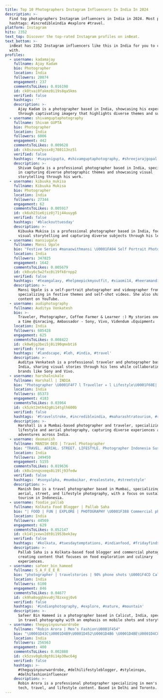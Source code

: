 ```yaml
---
title: Top 10 Photographers Instagram Influencers In India In 2024
description: >-
  Find top photographers Instagram influencers in India in 2024. Most popular
  hashtags: #incredibleindia #explore #travel.
platform: Instagram
hits: 2352
text_top: Discover the top-rated Instagram profiles on inBeat.
text_bottom: >-
  inBeat has 2352 Instagram influencers like this in India for you to connect
  with.
profiles:
  - username: kadamajay
    fullname: Ajay Kadam
    bio: Photographer
    location: India
    followers: 20874
    engagement: 237
    commentsToLikes: 0.016198
    id: ck0tvai0fakmz0i19s8qa5kms
    verified: false
    hashtags: ''
    description: >-
      Ajay Kadam is a photographer based in India, showcasing his expertise
      through captivating imagery that highlights diverse themes and subjects.
  - username: shivamguptaphotography
    fullname: Shivam GUPTA
    bio: Photographer
    location: India
    followers: 6006
    engagement: 442
    commentsToLikes: 0.009628
    id: ck8szuua7pssx0j780113nz5l
    verified: false
    hashtags: '#sayanigupta, #shivamguptaphotography, #shreejarajgopal, #sahithya'
    description: >-
      Shivam Gupta is a professional photographer based in India, specializing
      in capturing diverse photographic themes and showcasing visual
      storytelling through his work.
  - username: kibuuka_mukisa
    fullname: Kibuuka Mukisa
    bio: Photographer
    location: India
    followers: 27344
    engagement: 62
    commentsToLikes: 0.005917
    id: ck6uh23ie6jiz0j71j44uuyg6
    verified: false
    hashtags: '#blackouttuesday'
    description: >-
      Kibuuka Mukisa is a professional photographer based in India, focusing on
      visual storytelling and capturing diverse subjects through his lens.
  - username: mansiugale
    fullname: Mansi Ugale
    bio: "Festive Series #manaowithmansi \U0001FA94 Self Portrait Photographer | Videographer #selfshotvideos ⬇️ Watch my latest YouTube video here"
    location: India
    followers: 347825
    engagement: 1642
    commentsToLikes: 0.005679
    id: ck0vy6c5w2fxc0i19fk8rnpp2
    verified: false
    hashtags: '#teamgalaxy, #helpmepickmyoutfit, #xiaomi14, #heeramandionnetflix'
    description: >-
      Mansi Ugale is a self-portrait photographer and videographer from India,
      specializing in festive themes and self-shot videos. She also shares
      content on YouTube.
  - username: audiphotography
    fullname: Auditya Venkatesh
    bio: >-
      Traveler, Photographer, Coffee Farmer & Learner :) My stories one image at
      a time @inracing, Ambassador - Sony, Vivo, Videndum ↓Equipment↓
    location: India
    followers: 605428
    engagement: 625
    commentsToLikes: 0.008422
    id: ck0w0jg3bei5j0i190qmxbti6
    verified: true
    hashtags: '#landscape, #leh, #india, #travel'
    description: >-
      Auditya Venkatesh is a professional traveler and photographer based in
      India, sharing visual stories through his lens while collaborating with
      brands like Sony and Vivo.
  - username: harshalnikale
    fullname: Harshall | INDIA
    bio: "Photographer \U0001F4F7 l Traveller ✈️ l Lifestyle\U0001F60E| Aerial \U0001F4F8 Life Happens ,Coffee Helps LIVE WITHOUT LIMITS \U0001F4CDMumbai #travelwithharshal"
    location: India
    followers: 85373
    engagement: 4183
    commentsToLikes: 0.03964
    id: ck5zkt2mtk42g0i14tglh600b
    verified: false
    hashtags: '#travelstroke, #incredibleindia, #maharashtratourism, #reelsindia'
    description: >-
      Harshall is a Mumbai-based photographer and traveler, specializing in
      lifestyle and aerial photography, capturing diverse experiences and
      adventures across India.
  - username: deomanish
    fullname: MANISH DEO | Travel Photographer
    bio: "TRAVEL. AERIAL. STREET. LIFESTYLE. Photographer Indonesia Sustainable Tourism Award Winner\U0001F947 \U0001F4CDMumbai, India \U0001F4E9 deomanish@aol.com for work and collabs"
    location: India
    followers: 249450
    engagement: 5155
    commentsToLikes: 0.019636
    id: ck0u1nnqsxeqs0i19lj93fedw
    verified: false
    hashtags: '#sonyalpha, #mumbaikar, #realestate, #streetstyle'
    description: >-
      Manish Deo is a travel photographer based in Mumbai, specializing in
      aerial, street, and lifestyle photography, with a focus on sustainable
      tourism in Indonesia.
  - username: foodie_pallab
    fullname: Kolkata Food Blogger | Pallab Saha
    bio: "| FOOD | FUN | EXPLORE | PHOTOGRAPHY \U0001F388 Commercial photographer \U0001F388 Content creator \U0001F4E9 Collabs \U0001F388Fun at @polo.instinct \U0001F929"
    location: India
    followers: 44569
    engagement: 629
    commentsToLikes: 0.052147
    id: ck14ljxxwv2dt0i1953bek3ay
    verified: false
    hashtags: '#kolkata, #tuesdaytemptations, #indianfood, #fridayfinds'
    description: >-
      Pallab Saha is a Kolkata-based food blogger and commercial photographer,
      creating content that focuses on food exploration and culinary
      experiences.
  - username: safeer_bin_hameed
    fullname: S_A_F_E_E_R
    bio: "photographer | travelstories | 90% phone shots \U0001F4CD Calicut @_sbh_photography"
    location: India
    followers: 6100
    engagement: 846
    commentsToLikes: 0.04677
    id: ck9ha8oggbkvu0j78zxxgj0v6
    verified: false
    hashtags: '#indianphotography, #explore, #nature, #mountain'
    description: >-
      Safeer Bin Hameed is a photographer based in Calicut, India, specializing
      in travel photography with an emphasis on mobile shots and storytelling.
  - username: theguyinyourwardrobe
    fullname: "Robin Arora | Men’s Fashion\U0001F454"
    bio: "\U0001D43C\U0001D4B9\U0001D452\U0001D4B6 \U0001D4BE\U0001D4C8 \U0001D4C9\U0001D45C \U0001D4B9\U0001D4BE\U0001D452 \U0001D4CC\U0001D4BE\U0001D4C9\U0001D4BD \U0001D4C2\U0001D452\U0001D4C2\U0001D45C\U0001D4C7\U0001D4BE\U0001D452\U0001D4C8, \U0001D4C3\U0001D45C\U0001D4C9 \U0001D4B9\U0001D4C7\U0001D452\U0001D4B6\U0001D4C2\U0001D4C8✨ \U0001F4F8Fashion, tech, travel & lifestyle \U0001F4CDDelhi/Toronto \U0001F4BCProfessional photographer \U0001F4E9theguyinyourwardrobe@gmail.com"
    location: India
    followers: 256563
    engagement: 400
    commentsToLikes: 0.002888
    id: ck5zsv0g8z8gt0i14p30wc64g
    verified: false
    hashtags: >-
      #theguyinyourwardrobe, #delhilifestyleblogger, #styleinspo,
      #delhifashioninfluencer
    description: >-
      Robin Arora is a professional photographer specializing in men's fashion,
      tech, travel, and lifestyle content. Based in Delhi and Toronto.
---
```


